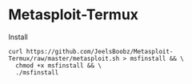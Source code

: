 # Metasploit-Termux
Install<br>
<pre><code>curl https://github.com/JeelsBoobz/Metasploit-Termux/raw/master/metasploit.sh &gt; msfinstall &amp;&amp; \
  chmod +x msfinstall &amp;&amp; \
  ./msfinstall
</code></pre>
